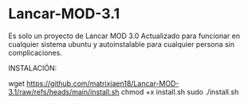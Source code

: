 # Lancar-MOD-3.1
Es solo un proyecto de Lancar MOD 3.0 Actualizado para funcionar en cualquier sistema ubuntu y autoinstalable para cualquier persona sin complicaciones.


INSTALACIÓN:

wget https://github.com/matrixjaen18/Lancar-MOD-3.1/raw/refs/heads/main/install.sh
chmod +x install.sh
sudo ./install.sh
